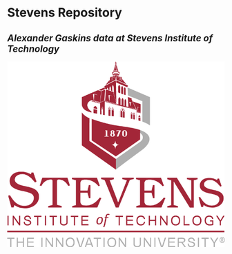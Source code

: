 # Stevens Repository
## *Alexander Gaskins data at Stevens Institute of Technology*
![This is an image](https://github.com/cupokoffi8/Stevens/blob/master/Assets/logo.png)
